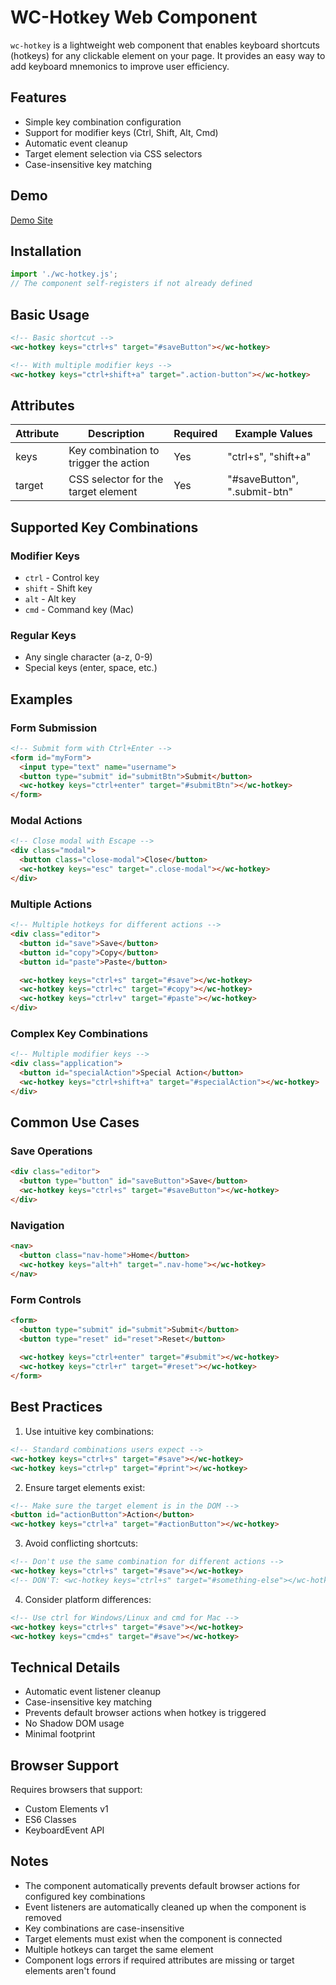 # WC-Hotkey Web Component

`wc-hotkey` is a lightweight web component that enables keyboard shortcuts (hotkeys) for any clickable element on your page. It provides an easy way to add keyboard mnemonics to improve user efficiency.

## Features

- Simple key combination configuration
- Support for modifier keys (Ctrl, Shift, Alt, Cmd)
- Automatic event cleanup
- Target element selection via CSS selectors
- Case-insensitive key matching

## Demo
[Demo Site](https://mattduffield.github.io/wave-css/views/)

## Installation

```javascript
import './wc-hotkey.js';
// The component self-registers if not already defined
```

## Basic Usage

```html
<!-- Basic shortcut -->
<wc-hotkey keys="ctrl+s" target="#saveButton"></wc-hotkey>

<!-- With multiple modifier keys -->
<wc-hotkey keys="ctrl+shift+a" target=".action-button"></wc-hotkey>
```

## Attributes

| Attribute | Description | Required | Example Values |
|-----------|-------------|----------|----------------|
| keys      | Key combination to trigger the action | Yes | "ctrl+s", "shift+a" |
| target    | CSS selector for the target element | Yes | "#saveButton", ".submit-btn" |

## Supported Key Combinations

### Modifier Keys
- `ctrl` - Control key
- `shift` - Shift key
- `alt` - Alt key
- `cmd` - Command key (Mac)

### Regular Keys
- Any single character (a-z, 0-9)
- Special keys (enter, space, etc.)

## Examples

### Form Submission
```html
<!-- Submit form with Ctrl+Enter -->
<form id="myForm">
  <input type="text" name="username">
  <button type="submit" id="submitBtn">Submit</button>
  <wc-hotkey keys="ctrl+enter" target="#submitBtn"></wc-hotkey>
</form>
```

### Modal Actions
```html
<!-- Close modal with Escape -->
<div class="modal">
  <button class="close-modal">Close</button>
  <wc-hotkey keys="esc" target=".close-modal"></wc-hotkey>
</div>
```

### Multiple Actions
```html
<!-- Multiple hotkeys for different actions -->
<div class="editor">
  <button id="save">Save</button>
  <button id="copy">Copy</button>
  <button id="paste">Paste</button>

  <wc-hotkey keys="ctrl+s" target="#save"></wc-hotkey>
  <wc-hotkey keys="ctrl+c" target="#copy"></wc-hotkey>
  <wc-hotkey keys="ctrl+v" target="#paste"></wc-hotkey>
</div>
```

### Complex Key Combinations
```html
<!-- Multiple modifier keys -->
<div class="application">
  <button id="specialAction">Special Action</button>
  <wc-hotkey keys="ctrl+shift+a" target="#specialAction"></wc-hotkey>
</div>
```

## Common Use Cases

### Save Operations
```html
<div class="editor">
  <button type="button" id="saveButton">Save</button>
  <wc-hotkey keys="ctrl+s" target="#saveButton"></wc-hotkey>
</div>
```

### Navigation
```html
<nav>
  <button class="nav-home">Home</button>
  <wc-hotkey keys="alt+h" target=".nav-home"></wc-hotkey>
</nav>
```

### Form Controls
```html
<form>
  <button type="submit" id="submit">Submit</button>
  <button type="reset" id="reset">Reset</button>
  
  <wc-hotkey keys="ctrl+enter" target="#submit"></wc-hotkey>
  <wc-hotkey keys="ctrl+r" target="#reset"></wc-hotkey>
</form>
```

## Best Practices

1. Use intuitive key combinations:
```html
<!-- Standard combinations users expect -->
<wc-hotkey keys="ctrl+s" target="#save"></wc-hotkey>
<wc-hotkey keys="ctrl+p" target="#print"></wc-hotkey>
```

2. Ensure target elements exist:
```html
<!-- Make sure the target element is in the DOM -->
<button id="actionButton">Action</button>
<wc-hotkey keys="ctrl+a" target="#actionButton"></wc-hotkey>
```

3. Avoid conflicting shortcuts:
```html
<!-- Don't use the same combination for different actions -->
<wc-hotkey keys="ctrl+s" target="#save"></wc-hotkey>
<!-- DON'T: <wc-hotkey keys="ctrl+s" target="#something-else"></wc-hotkey> -->
```

4. Consider platform differences:
```html
<!-- Use ctrl for Windows/Linux and cmd for Mac -->
<wc-hotkey keys="ctrl+s" target="#save"></wc-hotkey>
<wc-hotkey keys="cmd+s" target="#save"></wc-hotkey>
```

## Technical Details

- Automatic event listener cleanup
- Case-insensitive key matching
- Prevents default browser actions when hotkey is triggered
- No Shadow DOM usage
- Minimal footprint

## Browser Support

Requires browsers that support:
- Custom Elements v1
- ES6 Classes
- KeyboardEvent API

## Notes

- The component automatically prevents default browser actions for configured key combinations
- Event listeners are automatically cleaned up when the component is removed
- Key combinations are case-insensitive
- Target elements must exist when the component is connected
- Multiple hotkeys can target the same element
- Component logs errors if required attributes are missing or target elements aren't found

